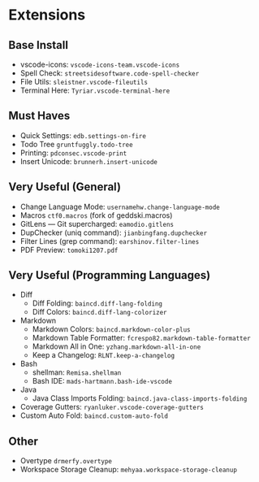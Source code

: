 # Extensions

## Base Install
- vscode-icons: `vscode-icons-team.vscode-icons`
- Spell Check: `streetsidesoftware.code-spell-checker`
- File Utils: `sleistner.vscode-fileutils`
- Terminal Here: `Tyriar.vscode-terminal-here`

## Must Haves
- Quick Settings: `edb.settings-on-fire`
- Todo Tree `gruntfuggly.todo-tree`
- Printing: `pdconsec.vscode-print`
- Insert Unicode: `brunnerh.insert-unicode`

## Very Useful (General)
- Change Language Mode: `usernamehw.change-language-mode`
- Macros `ctf0.macros` (fork of geddski.macros)
- GitLens — Git supercharged: `eamodio.gitlens`
- DupChecker (uniq command): `jianbingfang.dupchecker`
- Filter Lines (grep command): `earshinov.filter-lines`
- PDF Preview: `tomoki1207.pdf`

## Very Useful (Programming Languages)
- Diff
    - Diff Folding: `baincd.diff-lang-folding`
    - Diff Colors: `baincd.diff-lang-colorizer`
- Markdown
    - Markdown Colors: `baincd.markdown-color-plus`
    - Markdown Table Formatter: `fcrespo82.markdown-table-formatter`
    - Markdown All in One: `yzhang.markdown-all-in-one`
    - Keep a Changelog: `RLNT.keep-a-changelog`
- Bash
    - shellman: `Remisa.shellman`
    - Bash IDE: `mads-hartmann.bash-ide-vscode`
- Java
    - Java Class Imports Folding: `baincd.java-class-imports-folding`
- Coverage Gutters: `ryanluker.vscode-coverage-gutters`
- Custom Auto Fold: `baincd.custom-auto-fold`

## Other
- Overtype `drmerfy.overtype`
- Workspace Storage Cleanup: `mehyaa.workspace-storage-cleanup`
